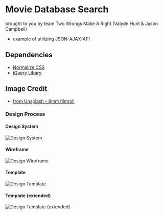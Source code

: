 # Movie Database Search
brought to you by team Two Wrongs Make A Right (Valydn Hunt & Jason Campbell)

* example of utilizing JSON-AJAX-API

## Dependencies
* [Normalize CSS](https://necolas.github.io/normalize.css/)
* [jQuery Libary](https://jquery.com)

## Image Credit
* [from Unsplash - 8mm filmroll](https://unsplash.com/photos/WevidclYpdc)

### Design Process

#### Design System

![Design System](https://jcampbell18.github.io/moviesAPI/design/DesignSystem.png "Design System")

#### Wireframe

![Design Wireframe](https://jcampbell18.github.io/moviesAPI/design/DesignWireframe.png "Design Wireframe")

#### Template

![Design Template](https://jcampbell18.github.io/moviesAPI/design/DesignTemplate.png "Design Template")

#### Template (extended)

![Design Template (extended)](https://jcampbell18.github.io/moviesAPI/design/DesignTemplate2.png "Design Template (extended)")